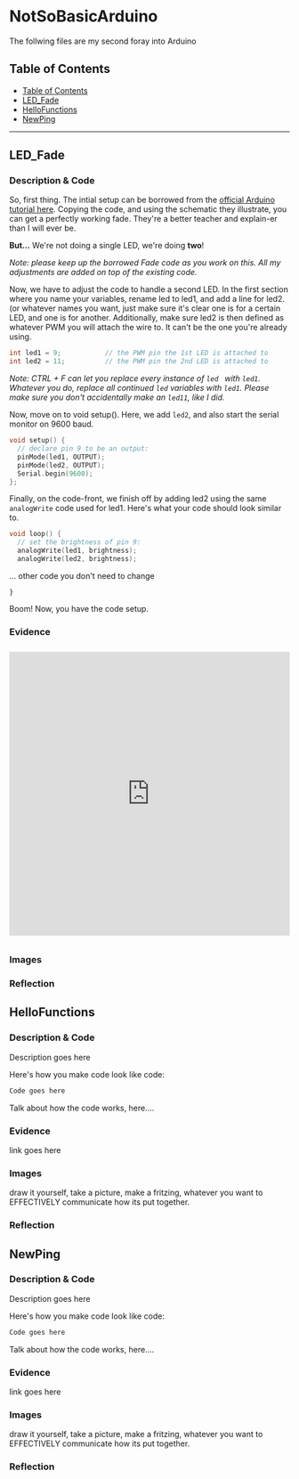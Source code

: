 # NotSoBasicArduino
 The follwing files are my second foray into Arduino
 
 
## Table of Contents
* [Table of Contents](#TableOfContents)
* [LED_Fade](#LED_Fade)
* [HelloFunctions](#HelloFunctions)
* [NewPing](#NewPing)
---

## LED_Fade

### Description & Code

So, first thing. The intial setup can be borrowed from the [official Arduino tutorial here](https://www.arduino.cc/en/Tutorial/BuiltInExamples/Fade).
Copying the code, and using the schematic they illustrate, you can get a perfectly working fade. They're a better teacher and explain-er than I will ever be.

**But...**
We're not doing a single LED, we're doing **two**!

*Note: please keep up the borrowed Fade code as you work on this. All my adjustments are added on top of the existing code.*

Now, we have to adjust the code to handle a second LED. In the first section where you name your variables, rename led to led1, and add a line for led2. (or whatever names you want, just make sure it's clear one is for a certain LED, and one is for another. Additionally, make sure led2 is then defined as whatever PWM you will attach the wire to. It can't be the one you're already using.
```C++
int led1 = 9;           // the PWM pin the 1st LED is attached to
int led2 = 11;          // the PWM pin the 2nd LED is attached to
```
*Note: CTRL + F can let you replace every instance of ```led ``` with ```led1```. Whatever you do, replace all continued ```led``` variables with ```led1```. Please make sure you don't accidentally make an ```led11```, like I did.*

Now, move on to void setup(). Here, we add ```led2```, and also start the serial monitor on 9600 baud.
```C++
void setup() {
  // declare pin 9 to be an output:
  pinMode(led1, OUTPUT);
  pinMode(led2, OUTPUT);
  Serial.begin(9600);
};
```

Finally, on the code-front, we finish off by adding led2 using the same ```analogWrite``` code used for led1. Here's what your code should look similar to.
```C++
void loop() {
  // set the brightness of pin 9:
  analogWrite(led1, brightness);
  analogWrite(led2, brightness);
```
... other code you don't need to change
```
}
```

Boom! Now, you have the code setup. 
### Evidence

<iframe src=https://create.arduino.cc/editor/hheisig51/e8faace7-f646-4134-b6a5-62a50cc688a8/preview?embed style="height:510px;width:100%;margin:10px 0" frameborder=0></iframe>

### Images

### Reflection

## HelloFunctions

### Description & Code
Description goes here

Here's how you make code look like code:

```C++
Code goes here
```
Talk about how the code works, here....

### Evidence
link goes here

### Images
draw it yourself, take a picture, make a fritzing, whatever you want to EFFECTIVELY communicate how its put together.

### Reflection

## NewPing

### Description & Code
Description goes here

Here's how you make code look like code:

```C++
Code goes here
```
Talk about how the code works, here....

### Evidence
link goes here

### Images
draw it yourself, take a picture, make a fritzing, whatever you want to EFFECTIVELY communicate how its put together.

### Reflection

